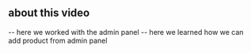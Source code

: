 ## about this video

  -- here we worked with the admin panel
  -- here we learned how we can add product from admin panel
  
